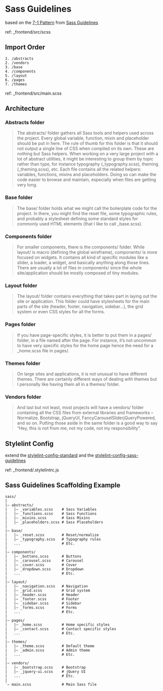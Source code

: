 # Sass Guidelines

based on the [7-1 Pattern](https://sass-guidelin.es/#the-7-1-pattern) 
from [Sass Guidelines](https://sass-guidelin.es/)

ref: _frontend/src/scss


## Import Order

~~~~
1. /abstracts
2. /vendors
3. /base
4. /components
5. /layout
6. /pages
7. /themes
~~~~

ref: _frontend/src/main.scss


## Architecture

### Abstracts folder
> The abstracts/ folder gathers all Sass tools and helpers used across the project. Every global variable, function, mixin and placeholder should be put in here.
> The rule of thumb for this folder is that it should not output a single line of CSS when compiled on its own. These are nothing but Sass helpers.
> When working on a very large project with a lot of abstract utilities, it might be interesting to group them by topic rather than type, for instance typography (_typography.scss), theming (_theming.scss), etc. Each file contains all the related helpers: variables, functions, mixins and placeholders. Doing so can make the code easier to browse and maintain, especially when files are getting very long.

### Base folder
>  The base/ folder holds what we might call the boilerplate code for the project. In there, you might find the reset file, some typographic rules, and probably a stylesheet defining some standard styles for commonly used HTML elements (that I like to call _base.scss).

### Components folder
> For smaller components, there is the components/ folder. While layout/ is macro (defining the global wireframe), components/ is more focused on widgets. It contains all kind of specific modules like a slider, a loader, a widget, and basically anything along those lines. There are usually a lot of files in components/ since the whole site/application should be mostly composed of tiny modules.

### Layout folder
> The layout/ folder contains everything that takes part in laying out the site or application. This folder could have stylesheets for the main parts of the site (header, footer, navigation, sidebar…), the grid system or even CSS styles for all the forms.

### Pages folder
> If you have page-specific styles, it is better to put them in a pages/ folder, in a file named after the page. For instance, it’s not uncommon to have very specific styles for the home page hence the need for a _home.scss file in pages/.

### Themes folder
> On large sites and applications, it is not unusual to have different themes. There are certainly different ways of dealing with themes but I personally like having them all in a themes/ folder.

### Vendors folder
> And last but not least, most projects will have a vendors/ folder containing all the CSS files from external libraries and frameworks – Normalize, Bootstrap, jQueryUI, FancyCarouselSliderjQueryPowered, and so on. Putting those aside in the same folder is a good way to say “Hey, this is not from me, not my code, not my responsibility”.


## Stylelint Config

extend the [stylelint-config-standard](https://github.com/stylelint/stylelint-config-standard) 
and the [stylelint-config-sass-guidelines](https://github.com/bjankord/stylelint-config-sass-guidelines)

ref: _frontend/.stylelintrc.js


## Sass Guidelines Scaffolding Example

~~~~
sass/
|
|– abstracts/
|   |– _variables.scss    # Sass Variables
|   |– _functions.scss    # Sass Functions
|   |– _mixins.scss       # Sass Mixins
|   |– _placeholders.scss # Sass Placeholders
|
|– base/
|   |– _reset.scss        # Reset/normalize
|   |– _typography.scss   # Typography rules
|   ...                   # Etc.
|
|– components/
|   |– _buttons.scss      # Buttons
|   |– _carousel.scss     # Carousel
|   |– _cover.scss        # Cover
|   |– _dropdown.scss     # Dropdown
|   ...                   # Etc.
|
|– layout/
|   |– _navigation.scss   # Navigation
|   |– _grid.scss         # Grid system
|   |– _header.scss       # Header
|   |– _footer.scss       # Footer
|   |– _sidebar.scss      # Sidebar
|   |– _forms.scss        # Forms
|   ...                   # Etc.
|
|– pages/
|   |– _home.scss         # Home specific styles
|   |– _contact.scss      # Contact specific styles
|   ...                   # Etc.
|
|– themes/
|   |– _theme.scss        # Default theme
|   |– _admin.scss        # Admin theme
|   ...                   # Etc.
|
|– vendors/
|   |– _bootstrap.scss    # Bootstrap
|   |– _jquery-ui.scss    # jQuery UI
|   ...                   # Etc.
|
`– main.scss              # Main Sass file
~~~~
